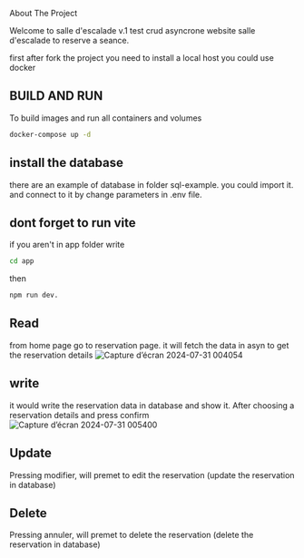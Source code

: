 About The Project

Welcome to salle d'escalade v.1 test crud asyncrone
website salle d'escalade to reserve a seance.

first after fork the project you need to install a local host you could use docker
## BUILD AND RUN

To build images and run all containers and volumes
```sh
docker-compose up -d
```
## install the database
there are an example of database in folder sql-example.
you could import it.
and connect to it by change parameters in .env file.
## dont forget to run vite
if you aren't in app folder
write 
```sh
cd app
```
then 
```sh
npm run dev.
```
## Read
from home page go to reservation page.
it will fetch the data in asyn to get the reservation details
![Capture d’écran 2024-07-31 004054](https://github.com/user-attachments/assets/090b60a0-3519-448c-b27d-8e1a5df31732)

## write
it would write the reservation data in database and show it.
After choosing a reservation details and press confirm
![Capture d’écran 2024-07-31 005400](https://github.com/user-attachments/assets/8ad5c47a-dd46-4423-ac0e-ecf79ec47521)

## Update
Pressing modifier, will premet to edit the reservation (update the reservation in  database) 

## Delete
Pressing annuler, will premet to delete the reservation (delete the reservation in  database) 




